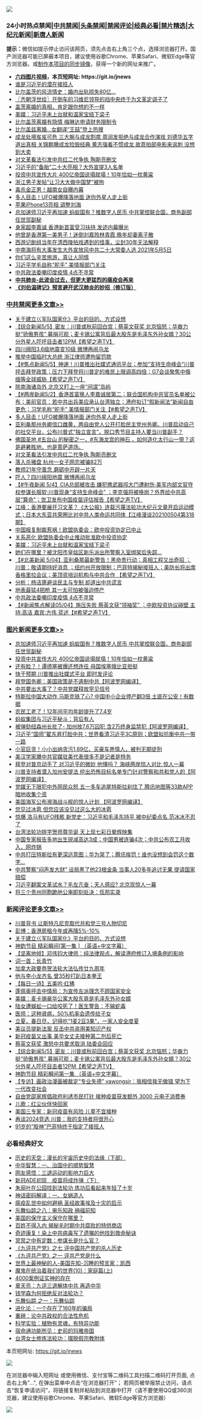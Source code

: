 ![](https://raw.githubusercontent.com/fqnews/bnews/master/64photo/fqnews-qr.jpg)

<div id="tt">
<h3>24小时热点禁闻|<a href="#%E4%B8%AD%E5%85%B1%E7%A6%81%E9%97%BB%E6%9B%B4%E5%A4%9A%E6%96%87%E7%AB%A0">中共禁闻</a>|<a href="#%E5%9B%BE%E7%89%87%E6%96%B0%E9%97%BB%E6%9B%B4%E5%A4%9A%E6%96%87%E7%AB%A0">头条禁闻</a>|<a href="#%E6%96%B0%E9%97%BB%E8%AF%84%E8%AE%BA%E6%9B%B4%E5%A4%9A%E6%96%87%E7%AB%A0">禁闻评论|<a href="#%E5%BF%85%E7%9C%8B%E7%BB%8F%E5%85%B8%E5%A5%BD%E6%96%87">经典必看|<a href="/video.md#%E7%A6%81%E7%89%87%E7%B2%BE%E9%80%89">禁片精选</a>|<a href="https://github.com/fqnews/djy/blob/master/gb/nf1351518.md#1">大纪元新闻</a>|<a href="https://github.com/fqnews/ntdtv/blob/master/gb/prog204.md#1">新唐人新闻</a></h3>
<div><b>提示：</b>微信如提示停止访问该网页，须先点击右上角三个点，选择浏览器打开。国产浏览器可能已屏蔽本项目，建议使用谷歌Chrome、苹果Safari、微软Edge等官方浏览器。或<a href="https://github.com/fqnews/bnews/blob/master/%E5%88%B6%E4%BD%9Cgit%E7%A6%81%E9%97%BB%E9%95%9C%E5%83%8F.md">制作本项目的同步镜像</a>，获得一个新的网址来推广。</div>
<ul>
<li><b><a href="http://d1.bdrive.tk/64.mp4" target="_blank">六四图片视频</a>，本页短网址: https://git.io/jnews</b></li>
<li><a href="/cbnews/20210505/1539805.md">谁是习近平的潜在接班人</a></li>
<li><a href="/cnnews/20210505/1539792.md">比尔盖茨的风流情史：婚内出轨损失80亿…</a></li>
<li><a href="/ssgc/20210505/1539741.md">〖兲朝浮世绘〗开倒车的习维尼领导的裆中央终于为文革定调子了</a></li>
<li><a href="/comments/20210505/1539922.md">盖茨离婚的真相，肯定跟你想的不一样</a></li>
<li><a href="/cbnews/20210505/1539991.md">美媒：习近平未上台就和温家宝结下梁子</a></li>
<li><a href="/cnnews/20210505/1539791.md">比尔盖茨离婚有隐情 梅琳达申请财务限制令</a></li>
<li><a href="/cnnews/20210505/1540137.md">比尔盖兹离婚…女翻译“王喆”登上热搜</a></li>
<li><a href="/comments/20210505/1539967.md">成龙处境岌岌可危 三大腕与成龙割席 周润发拒绝与成龙合作演戏 刘德华五字道出真相 关锦鹏曝成龙险毁经典 黄志强看不惯成龙 故意拍部电影来讽刺 没想到大卖</a></li>
<li><a href="/cbnews/20210505/1540129.md">对文革看法引发中共红二代争执 陶斯亮删文</a></li>
<li><a href="/comments/20210505/1540106.md">习近平的“备胎”二十大亮相？大外宣提3人名单</a></li>
<li><a href="/topimagenews/20210505/1540127.md">投资中共宣传大片 400亿帝国说塌就塌！10年恰如一枕黄粱</a></li>
<li><a href="/comments/20210505/1540152.md">浙江男子发帖“让习大大做中国梦”被拘</a></li>
<li><a href="/worldnews/20210505/1540147.md">毒杀金正男！越南女自曝内幕</a></li>
<li><a href="/cbnews/20210505/1540162.md">多人目击！UFO被爆降落地面 迷你外星人走上街</a></li>
<li><a href="/cnnews/20210505/1540122.md">苹果iPhone13亮相 调整刘海</a></li>
<li><a href="/topimagenews/20210505/1540198.md">总加速师习近平再加速 蚂蚁国有？推数字人民币 中共掌控联合国，商务副部任世贸副秘</a></li>
<li><a href="/cnnews/20210505/1540037.md">身家超李嘉诚 香港新首富受习扶持 发迹内幕曝光</a></li>
<li><a href="/yule/20210505/1539927.md">他曾是香港第一美男子！迷倒刘嘉玲林青霞 晚年却妻离子散</a></li>
<li><a href="/yule/20210505/1539797.md">西游记剧组当年在清西陵拍戏遇到的怪事，尘封30年无法解释</a></li>
<li><a href="/bannedvideo/20210505/1540089.md">中南海将有大事发生大外宣放风中共二十大常委人选 2021年5月5日</a></li>
<li><a href="/cbnews/20210505/1539770.md">你们这么辛苦旅游，真让人同情</a></li>
<li><a href="/cnnews/20210505/1539734.md">习近平学毛自称“舵手” 美情报部门关注</a></li>
<li><a href="/cbnews/20210505/1539860.md">中共政法委嘲印度疫情 4点不寻常</a></li>
<li><b><a href="/comments/20200211/1275071.md" target="_blank">中共肺炎-此波会过去，但更大更猛烈的瘟疫会再来</a></b></li>
<li><b><a href="/comments/20200207/1272816.md" target="_blank">《刘伯温碑记》预言避开武汉肺炎的妙招（修订版）</a></b></li>
</ul>
</div>

<div class="catlist">
<h3><a href="/cbnews/" target="_blank">中共禁闻</a><span><a href="/cbnews/" target="_blank" rel="nofollow">更多文章>></a></span></h3>
<ul>
<li><a href="/comments/20210506/1540440.md" target="_blank">关于建立巜军队国家化》平台的目的、方式设想</a></li>
<li><a href="/comments/20210506/1540414.md" target="_blank">【综合新闻5/5】密友：川普或秋前回白宫；蔡英文获奖 北京恼怒；华裔力挺“骄傲男孩”  募捐可观；麦卡锡公寓背后最大股东是毛泽东外孙女婿？30公分外星人吓坏目击者12PM【希望之声TV】</a></li>
<li><a href="/cbnews/20210505/1540383.md" target="_blank">四川绵阳3.6级地震变10级 微博再闹乌龙</a></li>
<li><a href="/cbnews/20210505/1540382.md" target="_blank">推举中国临时大总统 浙江律师遭拘留罚款</a></li>
<li><a href="/comments/20210505/1540340.md" target="_blank">【#焦点新闻5/5】神速！川普推出社媒式通讯平台；参加“支持生命峰会”川普抨击拜登政策；压力下拜登将川普定的难民上限调高四倍；G7会谈聚焦中俄缅等全球威胁【希望之声TV】</a></li>
<li><a href="/cbnews/20210505/1540313.md" target="_blank">除南海诸岛外 北京又盯上一座“间谍”岛屿</a></li>
<li><a href="/comments/20210505/1540308.md" target="_blank">【#两岸新闻5/2】香港首富换人李嘉诚居第二；联合国机构中共官员名单被公布；美前官员：若中共出兵美应承认台湾独立；港府拟订“假新闻法”新闻自由更危；习学毛称“舵手” 美情报部门关注【#希望之声TV】</a></li>
<li><a href="/cbnews/20210505/1540162.md" target="_blank">多人目击！UFO被爆降落地面 迷你外星人走上街</a></li>
<li><a href="/comments/20210505/1540208.md" target="_blank">亚利桑那州务卿信口雌黄，两自由党人公开打脸民主党州务卿。川普启动自己的社交平台，公布川普式“独立宣言”。脱口秀节目主持人要当川普副手？</a></li>
<li><a href="/comments/20210505/1540186.md" target="_blank">佛国圣地 #五台山 的秘密之一，#东海龙宫的神石 ，如何造化太行山一带？这是避暑胜地，也是菩萨道场。</a></li>
<li><a href="/cbnews/20210505/1540129.md" target="_blank">对文革看法引发中共红二代争执 陶斯亮删文</a></li>
<li><a href="/cbnews/20210505/1540128.md" target="_blank">落入杀猪盘 杭州一女子网恋被骗82万</a></li>
<li><a href="/cbnews/20210505/1540115.md" target="_blank">教师21年守善念 磨砺中开辟一片天</a></li>
<li><a href="/cbnews/20210505/1540050.md" target="_blank">吓人？四川绵阳地震 微博再闹乌龙</a></li>
<li><a href="/comments/20210505/1540041.md" target="_blank">【#午夜新闻 5/4】CIA总部被攻击 嫌犯携武器闯大门遭射伤;美军内部文官夺权参谋长服软;川普现身“支持生命峰会” ；李克强将被换岗？外界给中共高层“算命”；世卫发布中国疫苗评估报告【希望之声TV】</a></li>
<li><a href="/cbnews/20210505/1540035.md" target="_blank">江峰：香港要展开习文革？《大公报》连载污蔑法轮功大纪元文章开启运动模式；日本大东亚共荣圈比对中共人类命运共同体【江峰漫谈202100504第318期】</a></li>
<li><a href="/cbnews/20210505/1540026.md" target="_blank">中国报复制裁惹祸！欧盟执委会：欧中投资协定已中止</a></li>
<li><a href="/cbnews/20210505/1540002.md" target="_blank">关系恶化 欧盟执委会中止推动批准欧中投资协定</a></li>
<li><a href="/cbnews/20210505/1539991.md" target="_blank">美媒：习近平未上台就和温家宝结下梁子</a></li>
<li><a href="/cbnews/20210505/1539969.md" target="_blank">她们在哪里？被沈阳市皇姑区新乐派出所警察入室绑架后失踪…</a></li>
<li><a href="/comments/20210505/1539965.md" target="_blank">【#北美新闻 5/04】亚利桑那最新警告！黑命贵行动；真相工程又出奇招 ；川普：敬请期待好消息 ；纽约州开放限制；巴菲特揭秘接班人；美防长将出席香格里拉会议；美顶资培训机构与中共合作 【希望之声TV】</a></li>
<li><a href="/cbnews/20210505/1539946.md" target="_blank">分析：杨洁篪避谈民主与专制 却道出中共谎言</a></li>
<li><a href="/cbnews/20210505/1539945.md" target="_blank">地表最猛4把枪 其一太可怕被强迫停产</a></li>
<li><a href="/cbnews/20210505/1539860.md" target="_blank">中共政法委嘲印度疫情 4点不寻常</a></li>
<li><a href="/comments/20210505/1539858.md" target="_blank">【#新闻焦点解读05/04】施压失败 蔡英文获“领袖奖” ；中欧投资协议碰壁  主持:高洁  嘉宾:方伟 蓝述【#希望之声TV】</a></li>

</ul>
</div>
<div class="catlist">
<h3><a href="/topimagenews/" target="_blank">图片新闻</a><span><a href="/topimagenews/" target="_blank" rel="nofollow">更多文章>></a></span></h3>
<ul>
<li><a href="/topimagenews/20210505/1540198.md" target="_blank">总加速师习近平再加速 蚂蚁国有？推数字人民币 中共掌控联合国，商务副部任世贸副秘</a></li>
<li><a href="/topimagenews/20210505/1540127.md" target="_blank">投资中共宣传大片 400亿帝国说塌就塌！10年恰如一枕黄粱</a></li>
<li><a href="/topimagenews/20210505/1539990.md" target="_blank">还有脸？！谭德塞被爆还想连任 母国埃塞俄比亚拒挺</a></li>
<li><a href="/topimagenews/20210505/1539887.md" target="_blank">快于预期 川普推出社媒式平台 即时发评论</a></li>
<li><a href="/topimagenews/20210504/1539630.md" target="_blank">拜登国务卿：美国政策是不遏制中共【阿波罗网编译】</a></li>
<li><a href="/topimagenews/20210504/1539599.md" target="_blank">中共要出大事了？中共党媒释放罕见信号</a></li>
<li><a href="/topimagenews/20210504/1539504.md" target="_blank">特斯拉中国大动作 马斯克铁了心? 中国中小企业停产翻3倍 土匪在公安！有数据</a></li>
<li><a href="/topimagenews/20210504/1539328.md" target="_blank">农民工老了！12年间平均年龄提升了7.4岁</a></li>
<li><a href="/topimagenews/20210504/1539199.md" target="_blank">蚂蚁集团与习近平秘斗：背后有人</a></li>
<li><a href="/topimagenews/20210503/1538817.md" target="_blank">被弹劾纽森州长批了- 加州放7.6万囚犯 含2万终身监禁犯【阿波罗网编译】</a></li>
<li><a href="/topimagenews/20210503/1538755.md" target="_blank">习近平“国师”翟东昇打脸中共；世界看清习近平3C原则；欧盟拟抗衡中共一带一路</a></li>
<li><a href="/topimagenews/20210503/1538590.md" target="_blank">小官巨贪！小小出纳贪污1.69亿，买豪车养情人，被判无期徒刑</a></li>
<li><a href="/topimagenews/20210503/1538499.md" target="_blank">美汉学家爆中共官媒驻美代表很多不是记者是特务</a></li>
<li><a href="/topimagenews/20210503/1538498.md" target="_blank">拜登对普京动手了 对习近平的微妙 他懂吗？ 海峡两岸惊人对比 惊人一幕</a></li>
<li><a href="/topimagenews/20210502/1538287.md" target="_blank">川普支持者潜入加州安提法 挖出恐怖目标名单专门针对警察和共和党人的【阿波罗网编译】</a></li>
<li><a href="/topimagenews/20210502/1538161.md" target="_blank">党媒无下限犯中外网民众怒 五一多车追尾特斯拉刹住了 腾讯地图等33款APP暗地收集个资</a></li>
<li><a href="/topimagenews/20210502/1538154.md" target="_blank">美国海军公布濒海战斗舰的惊人计划 【阿波罗网编译】</a></li>
<li><a href="/topimagenews/20210502/1538037.md" target="_blank">您见过冰雹 但您应该没见过这么大的冰雹</a></li>
<li><a href="/topimagenews/20210502/1537893.md" target="_blank">惊爆 洛马有UFO残骸 新党史：习近平和毛泽东持平 被中纪委点名 范冰冰不忍了</a></li>
<li><a href="/topimagenews/20210501/1537817.md" target="_blank">台湾法轮功排字贺师尊华诞 天上现七彩日晕辉映集</a></li>
<li><a href="/topimagenews/20210501/1537770.md" target="_blank">中国专家报告多地出生锐减高达3成；中国男被连骗4次；中共公布农工月收入，网炸锅</a></li>
<li><a href="/topimagenews/20210501/1537673.md" target="_blank">中共打压特斯拉有更深远意图；华为哭了；腾讯挨罚！谁也没想到会罚这个数字…</a></li>
<li><a href="/topimagenews/20210501/1537603.md" target="_blank">中共警察“闷声发大财” 设局黑了他23根金条 当事人20多年追讨无果 提请国家赔偿</a></li>
<li><a href="/topimagenews/20210501/1537439.md" target="_blank">习近平翻案文革试水？毛左亢奋；天人感应? 北京现惊人一幕</a></li>
<li><a href="/topimagenews/20210501/1537438.md" target="_blank">将三个贵州同胞跪地公审即刻处决：佤邦实录</a></li>

</ul>
</div>
<div class="catlist">
<h3><a href="/comments/" target="_blank">新闻评论</a><span><a href="/comments/" target="_blank" rel="nofollow">更多文章>></a></span></h3>
<ul>
<li><a href="/comments/20210506/1540461.md" target="_blank">川普背书 让斯特凡尼克取代共和党三号人物切尼</a></li>
<li><a href="/comments/20210506/1540452.md" target="_blank">彭博：香港房租今年或再降5%-10%</a></li>
<li><a href="/comments/20210506/1540440.md" target="_blank">关于建立巜军队国家化》平台的目的、方式设想</a></li>
<li><a href="/comments/20210506/1540439.md" target="_blank">神韵节目 精彩瞬间[第一集 ] （英语+中文字幕）</a></li>
<li><a href="/comments/20210506/1540438.md" target="_blank">【坚离地倾】邓伟钧大律师：纯法律观点，解读港府修订入境条例的影响</a></li>
<li><a href="/comments/20210506/1540437.md" target="_blank">词一首：长青竹</a></li>
<li><a href="/comments/20210506/1540436.md" target="_blank">加拿大政要恭贺法轮大法弘传廿九周年</a></li>
<li><a href="/comments/20210506/1540435.md" target="_blank">他与李小龙齐名 曾35秒打趴日本拳王</a></li>
<li><a href="/comments/20210506/1540434.md" target="_blank">【每日一诗】五美吟·红拂</a></li>
<li><a href="/comments/20210506/1540433.md" target="_blank">蓬佩奥抨击中情局：为宣传左派理念不顾国家安全</a></li>
<li><a href="/comments/20210506/1540432.md" target="_blank">美媒：麦卡锡豪华公寓大股东竟是毛泽东外孙女婿</a></li>
<li><a href="/comments/20210506/1540431.md" target="_blank">陆女遭蜈蚣一口给咬死了！医生警告：不输蛇毒</a></li>
<li><a href="/comments/20210506/1540430.md" target="_blank">医师：这种肾病，50%机率会遗传给子女</a></li>
<li><a href="/comments/20210506/1540429.md" target="_blank">立夏，春日尽，记得吃“1麦2豆3果”，一家人安全度夏</a></li>
<li><a href="/comments/20210506/1540427.md" target="_blank">美议员提新法案 反击中共盗用美知识产权</a></li>
<li><a href="/comments/20210506/1540416.md" target="_blank">新冠疫苗又出事 美华女丈夫接种第二剂后死亡</a></li>
<li><a href="/comments/20210506/1540415.md" target="_blank">蔡英文获奖 激怒中共要求取消 陆委会回应</a></li>
<li><a href="/comments/20210506/1540414.md" target="_blank">【综合新闻5/5】密友：川普或秋前回白宫；蔡英文获奖 北京恼怒；华裔力挺“骄傲男孩”  募捐可观；麦卡锡公寓背后最大股东是毛泽东外孙女婿？30公分外星人吓坏目击者12PM【希望之声TV】</a></li>
<li><a href="/comments/20210506/1540413.md" target="_blank">神韵节目 精彩瞬间第一集 （英语+中文字幕）</a></li>
<li><a href="/comments/20210506/1540401.md" target="_blank">【专访】画政治漫画被裁定“专业失德” vawongsir：我相信我无做错 望为下一代改变社会</a></li>
<li><a href="/comments/20210506/1540400.md" target="_blank">自由党邵家辉倡政府利诱市民打针 接种疫苗获发额外 3000 元电子消费券</a></li>
<li><a href="/comments/20210506/1540398.md" target="_blank">儿歌：红尘伙伴快回家</a></li>
<li><a href="/comments/20210505/1540388.md" target="_blank">美国三专家：新冠疫苗有风险 儿童不宜接种</a></li>
<li><a href="/comments/20210505/1540387.md" target="_blank">再谈2024竞选 川普：我的支持者将很开心</a></li>
<li><a href="/comments/20210505/1540377.md" target="_blank">91岁的“股神”巴菲特终于指定了接班人</a></li>

</ul>
</div>

<div class="catlist">
<h3>必看经典好文</h3>
<ul>
<li><a href="/tculture/20121025/73066.md" target="_blank">历史的天空：漫长的宇宙历史中的法缘（下部）</a></li>
<li><a href="/comments/20200605/1340202.md" target="_blank">中华智慧：一、治国中的顺势智慧</a></li>
<li><a href="/cbnews/20200126/1265515.md" target="_blank">网友感悟：三退运动的影响力巨大</a></li>
<li><a href="/headline/20200908/1392940.md" target="_blank">新冠ADE初现　疫苗将成炸弹（下）</a></li>
<li><a href="/comments/20210216/1488271.md" target="_blank">朱丽叶在公园找到法轮功 炼功后看起来年轻了十岁</a></li>
<li><a href="/comments/20200609/1342224.md" target="_blank">神话密码解译：一、女娲造人</a></li>
<li><a href="/comments/20200618/1346823.md" target="_blank">瘟疫乱世中如何避祸 圣经故事埃及十灾的启示</a></li>
<li><a href="/tculture/20170717/792953.md" target="_blank">乐舞仙踪之八：审乐知政 祸福前知</a></li>
<li><a href="/lifebaike/20200520/1331379.md" target="_blank">美国的保守主义保守在哪里？</a></li>
<li><a href="/lifebaike/20200711/1358994.md" target="_blank">百姓不得入内 揭秘毛时期中共腐败的特供商店</a></li>
<li><a href="/topimagenews/20210131/1478453.md" target="_blank">奇迹康复！染上中共病毒写了遗嘱的他找到救命秘诀</a></li>
<li><a href="/tculture/20200812/1378929.md" target="_blank">冥冥之中有定数：参谋长是什么官？</a></li>
<li><a href="/bookonline/20131116/201048.md" target="_blank">《九评共产党》之七 评中国共产党的杀人历史</a></li>
<li><a href="/bookonline/20131116/201056.md" target="_blank">《九评共产党》之一 评共产党是什么</a></li>
<li><a href="/comments/20200605/783244.md" target="_blank">世界上最神秘的人-美国先知-沉睡的预言家：凯西</a></li>
<li><a href="/topimagenews/20180529/950153.md" target="_blank">魔鬼在统治着我们的世界(10)：家庭篇(上)</a></li>
<li><a href="/lifebaike/20201113/1430218.md" target="_blank">4000案例证实神的存在</a></li>
<li><a href="/comments/20131119/1029445.md" target="_blank">章天亮：九评三退解体中共 再造中华</a></li>
<li><a href="/comments/20210123/1473430.md" target="_blank">钱学森为何拒绝反对法轮功？</a></li>
<li><a href="/tculture/20170710/789533.md" target="_blank">乐舞仙踪 之一：乐舞仙踪</a></li>
<li><a href="/comments/20200907/1392278.md" target="_blank">进化论：一个存在了160年的骗局</a></li>
<li><a href="/comments/20200705/783271.md" target="_blank">重磅：论中共政权的合法性危机</a></li>
<li><a href="/comments/20200605/783205.md" target="_blank">科学实验：植物有灵魂，有特异功能</a></li>
<li><a href="/cbnews/20180711/970353.md" target="_blank">宿命通功能所见：史前的玛雅帝国</a></li>
<li><a href="/cbnews/20200610/1342772.md" target="_blank">台湾女士修炼法轮功：摆脱假宗教附体</a></li>

</ul>
</div>

本页短网址: https://git.io/jnews

![](https://raw.githubusercontent.com/fqnews/bnews/master/64photo/fqnews-qr.jpg)

在浏览器中输入短网址 或使用微信、支付宝等二维码工具扫描二维码打开页面, 点击右上角"...", 在弹出菜单中点击“在浏览器打开”； 若网页被举报禁止访问，请点击“恢复申请访问”，将链接复制并粘贴到浏览器中打开（请不要使用QQ或360浏览器，建议使用谷歌Chrome、苹果Safari、微软Edge等官方浏览器）

![](https://raw.githubusercontent.com/fqnews/bnews/master/64photo/wx.jpg)